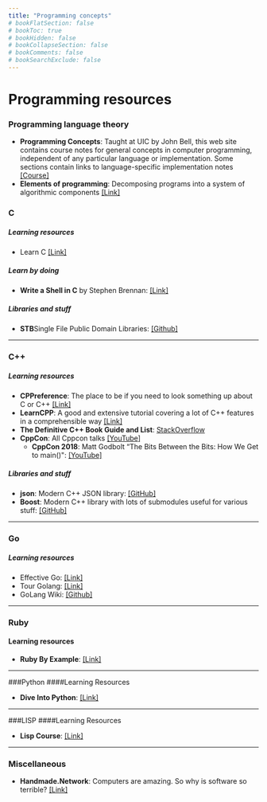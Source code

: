 ```yaml
---
title: "Programming concepts"
# bookFlatSection: false
# bookToc: true
# bookHidden: false
# bookCollapseSection: false
# bookComments: false
# bookSearchExclude: false
---
```


# Programming resources

### Programming language theory
- **Programming Concepts**: Taught at UIC by John Bell, this web site contains course notes for general concepts in computer programming, independent of any particular language or implementation. Some sections contain links to language-specific implementation notes [[Course]](https://www.cs.uic.edu/~jbell/CourseNotes/ProgrammingConcepts/)
- **Elements of programming**: Decomposing programs into a system of algorithmic components [[Link]](http://elementsofprogramming.com)



### C

##### Learning resources
- Learn C [[Link]](https://www.learn-c.org/)

##### Learn by doing
- **Write a Shell in C** by Stephen Brennan: [[Link]](https://brennan.io/2015/01/16/write-a-shell-in-c/)

##### Libraries and stuff
- **STB**Single File Public Domain Libraries: [[Github]](https://github.com/nothings/stb)

---

### C++

##### Learning resources
- **CPPreference**: The place to be if you need to look something up about C or C++ [[Link]](http://cppreference.com/)
- **LearnCPP**: A good and extensive tutorial covering a lot of C++ features in a comprehensible way [[Link]](https://www.learncpp.com/)
- **The Definitive C++ Book Guide and List**: [StackOverflow](https://stackoverflow.com/questions/388242/the-definitive-c-book-guide-and-list)
- **CppCon**: All Cppcon talks [[YouTube]](https://www.youtube.com/user/CppCon/videos)
    - **CppCon 2018**: Matt Godbolt “The Bits Between the Bits: How We Get to main()": [[YouTube]](https://youtu.be/dOfucXtyEsU?si=xB1KcNIKo3jf8YQI)

##### Libraries and stuff
- **json**: Modern C++ JSON library: [[GitHub]](https://github.com/nlohmann/json)
- **Boost**: Modern C++ library with lots of submodules useful for various stuff: [[GitHub]](https://www.boost.org/)


---

### Go
##### Learning resources
- Effective Go: [[Link]](https://golang.org/doc/effective_go)
- Tour Golang: [[Link]](https://tour.golang.org/)
- GoLang Wiki: [[Github]](https://github.com/golang/go/wiki/Learn)

---

### Ruby
#### Learning resources
- **Ruby By Example**: [[Link]](https://ruby-by-example.netlify.app)

---

###Python
####Learning Resources
- **Dive Into Python**: [[Link]](https://diveintopython3.net/)

---

###LISP
####Learning Resources
- **Lisp Course**: [[Link]](http://art2.ph-freiburg.de/Lisp-Course)

---

### Miscellaneous

- **Handmade.Network**: Computers are amazing. So why is software so terrible? [[Link]](https://handmade.network/manifesto)

